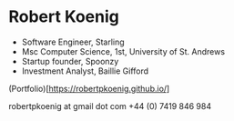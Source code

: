 Robert Koenig
================================

- Software Engineer, Starling
- Msc Computer Science, 1st, University of St. Andrews
- Startup founder, Spoonzy
- Investment Analyst, Baillie Gifford

(Portfolio)[https://robertpkoenig.github.io/]


robertpkoenig at gmail dot com
+44 (0) 7419 846 984
